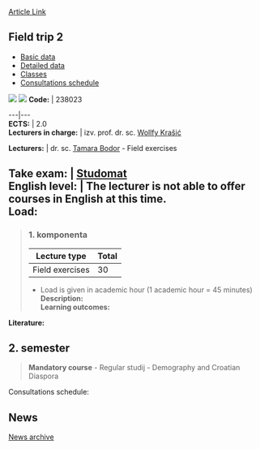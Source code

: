[Article Link](https://www.fhs.hr/en/course/fietri2)

## Field trip 2
  * [Basic data](https://www.fhs.hr/en/course/fietri2#v1id-523776_287759_1_0 "Basic data")
  * [Detailed data](https://www.fhs.hr/en/course/fietri2#v1id-523776_287759_1_1 "Detailed data")
  * [Classes](https://www.fhs.hr/en/course/fietri2#v1id-523776_287759_1_2 "Classes")
  * [Consultations schedule](https://www.fhs.hr/en/course/fietri2#v1id-523776_287759_1_3 "Consultations schedule")


[![](https://www.fhs.hr/img/flags/gif/hr.gif)](https://www.fhs.hr/predmet/ternas2) [![](https://www.fhs.hr/img/flags/gif/gb.gif)](https://www.fhs.hr/en/course/fietri2)
**Code:** |  238023  
  
---|---  
**ECTS:** |  2.0   
**Lecturers in charge:** |  izv. prof. dr. sc. [Wollfy Krašić](https://www.fhs.hr/staff/wollfy.krasic)   
  
**Lecturers:** |  dr. sc. [Tamara Bodor](https://www.fhs.hr/djelatnik/tamara.bodor) - Field exercises  
  
**Take exam:** |  [Studomat](http://www.isvu.hr/studomat)  
**English level:** |  The lecturer is not able to offer courses in English at this time.   
**Load:**  
---  
> ### 1. komponenta
> | Lecture type | Total  
> ---|---  
> Field exercises | 30  
> * Load is given in academic hour (1 academic hour = 45 minutes)   
**Description:**  
> **Learning outcomes:**  

  
**Literature:**  

  
**2. semester**  
---  
> **Mandatory course** - Regular studij - Demography and Croatian Diaspora  
>   
Consultations schedule: 


## News
[News archive](https://www.fhs.hr/en/course/fietri2?@=21izs#news_122389 "News archive")
